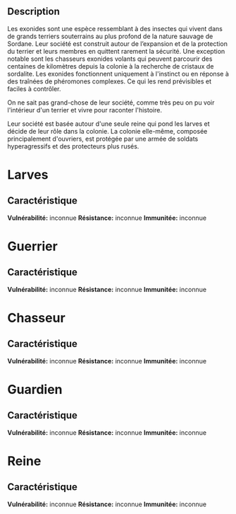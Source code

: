 
## Description

Les exonides sont une espèce ressemblant à des insectes qui vivent dans de grands terriers souterrains au plus profond de la nature sauvage de Sordane. Leur société
est construit autour de l’expansion et de la protection du terrier et leurs membres en quittent rarement la sécurité. Une exception notable sont les chasseurs exonides volants qui peuvent parcourir des centaines de kilomètres depuis la colonie à la recherche de cristaux de sordalite. Les exonides fonctionnent uniquement à l'instinct ou en réponse à des traînées de phéromones complexes. Ce qui les rend prévisibles et faciles à contrôler.

On ne sait pas grand-chose de leur société, comme très peu on pu voir l'intérieur d'un terrier et vivre pour raconter l'histoire.

Leur société est basée autour d'une seule reine qui pond les larves et décide de leur rôle dans la colonie. La colonie elle-même, composée principalement d'ouvriers, est protégée par une armée de soldats hyperagressifs et des protecteurs plus rusés.

# Larves
## Caractéristique

**Vulnérabilité:** inconnue
**Résistance:** inconnue
**Immunitée:** inconnue

# Guerrier
## Caractéristique

**Vulnérabilité:** inconnue
**Résistance:** inconnue
**Immunitée:** inconnue

# Chasseur
## Caractéristique

**Vulnérabilité:** inconnue
**Résistance:** inconnue
**Immunitée:** inconnue

# Guardien
## Caractéristique

**Vulnérabilité:** inconnue
**Résistance:** inconnue
**Immunitée:** inconnue

# Reine
## Caractéristique

**Vulnérabilité:** inconnue
**Résistance:** inconnue
**Immunitée:** inconnue

